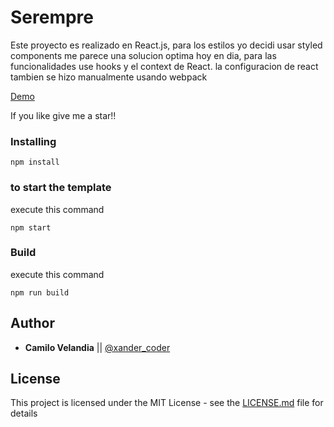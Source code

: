 # Serempre

Este proyecto es realizado en React.js, para los estilos yo decidi usar styled components
me parece una solucion optima hoy en dia, para las funcionalidades use hooks y el context de React.
la configuracion de react tambien se hizo manualmente usando webpack

[Demo](https://serempre.netlify.app)

If you like give me a star!!

### Installing

```
npm install
```

### to start the template

execute this command

```
npm start
```

### Build

execute this command

```
npm run build
```

## Author

- **Camilo Velandia** || [@xander_coder](https://twitter.com/xander_coder?s=08)

## License

This project is licensed under the MIT License - see the [LICENSE.md](LICENSE.md) file for details
